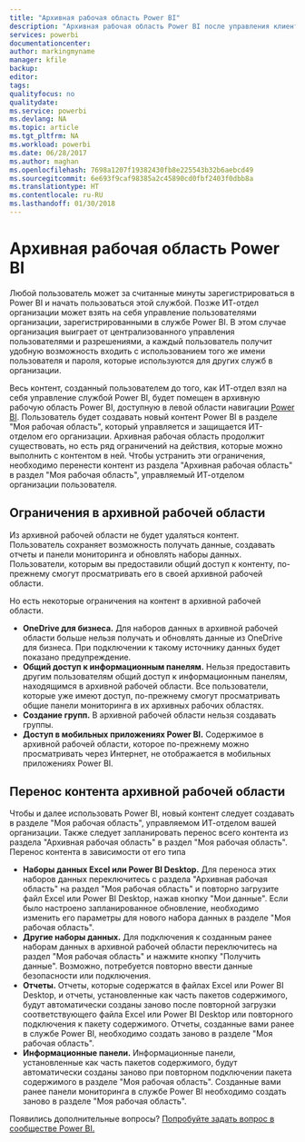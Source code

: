 ```yaml
---
title: "Архивная рабочая область Power BI"
description: "Архивная рабочая область Power BI после управления клиентом Office 365"
services: powerbi
documentationcenter: 
author: markingmyname
manager: kfile
backup: 
editor: 
tags: 
qualityfocus: no
qualitydate: 
ms.service: powerbi
ms.devlang: NA
ms.topic: article
ms.tgt_pltfrm: NA
ms.workload: powerbi
ms.date: 06/28/2017
ms.author: maghan
ms.openlocfilehash: 7698a1207f19382430fb8e225543b32b6aebcd49
ms.sourcegitcommit: 6e693f9caf98385a2c45890cd0fbf2403f0dbb8a
ms.translationtype: HT
ms.contentlocale: ru-RU
ms.lasthandoff: 01/30/2018
---
```

# <a name="power-bi-archived-workspace"></a>Архивная рабочая область Power BI
Любой пользователь может за считанные минуты зарегистрироваться в Power BI и начать пользоваться этой службой.  Позже ИТ-отдел организации может взять на себя управление пользователями организации, зарегистрированными в службе Power BI.  В этом случае организация выиграет от централизованного управления пользователями и разрешениями, а каждый пользователь получит удобную возможность входить с использованием того же имени пользователя и пароля, которые используются для других служб в организации. 

Весь контент, созданный пользователем до того, как ИТ-отдел взял на себя управление службой Power BI, будет помещен в архивную рабочую область Power BI, доступную в левой области навигации [Power BI](https://app.powerbi.com).  Пользователь будет создавать новый контент Power BI в разделе "Моя рабочая область", который управляется и защищается ИТ-отделом его организации.  Архивная рабочая область продолжит существовать, но есть ряд ограничений на действия, которые можно выполнить с контентом в ней.  Чтобы устранить эти ограничения, необходимо перенести контент из раздела "Архивная рабочая область" в раздел "Моя рабочая область", управляемый ИТ-отделом организации пользователя.

## <a name="restrictions-in-your-archived-workspace"></a>Ограничения в архивной рабочей области
Из архивной рабочей области не будет удаляться контент.  Пользователь сохраняет возможность получать данные, создавать отчеты и панели мониторинга и обновлять наборы данных.  Пользователи, которым вы предоставили общий доступ к контенту, по-прежнему смогут просматривать его в своей архивной рабочей области.

Но есть некоторые ограничения на контент в архивной рабочей области.

* **OneDrive для бизнеса.**  Для наборов данных в архивной рабочей области больше нельзя получать и обновлять данные из OneDrive для бизнеса.  При подключении к такому источнику данных будет показано предупреждение.
* **Общий доступ к информационным панелям.**  Нельзя предоставить другим пользователям общий доступ к информационным панелям, находящимся в архивной рабочей области.  Все пользователи, которые уже имеют доступ, по-прежнему смогут просматривать общие панели мониторинга в их архивных рабочих областях.
* **Создание групп.**  В архивной рабочей области нельзя создавать группы.
* **Доступ в мобильных приложениях Power BI.**  Содержимое в архивной рабочей области, которое по-прежнему можно просматривать через Интернет, не отображается в мобильных приложениях Power BI.

## <a name="migrating-content-in-your-archived-workspace"></a>Перенос контента архивной рабочей области
Чтобы и далее использовать Power BI, новый контент следует создавать в разделе "Моя рабочая область", управляемом ИТ-отделом вашей организации.   Также следует запланировать перенос всего контента из раздела "Архивная рабочая область" в раздел "Моя рабочая область".  Перенос контента в зависимости от его типа

* **Наборы данных Excel или Power BI Desktop.**  Для переноса этих наборов данных переключитесь с раздела "Архивная рабочая область" на раздел "Моя рабочая область" и повторно загрузите файл Excel или Power BI Desktop, нажав кнопку "Мои данные".  Если было настроено запланированное обновление, необходимо изменить его параметры для нового набора данных в разделе "Моя рабочая область".
* **Другие наборы данных.**  Для подключения к созданным ранее наборам данных в архивной рабочей области переключитесь на раздел "Моя рабочая область" и нажмите кнопку "Получить данные".  Возможно, потребуется повторно ввести данные безопасности или подключения.
* **Отчеты.**  Отчеты, которые содержатся в файлах Excel или Power BI Desktop, и отчеты, установленные как часть пакетов содержимого, будут автоматически созданы заново после повторной загрузки соответствующего файла Excel или Power BI Desktop или повторного подключения к пакету содержимого.  Отчеты, созданные вами ранее в службе Power BI, необходимо создать заново в разделе "Моя рабочая область".
* **Информационные панели.**  Информационные панели, установленные как часть пакетов содержимого, будут автоматически созданы заново при повторном подключении пакета содержимого в разделе "Моя рабочая область".  Созданные вами ранее панели мониторинга в службе Power BI необходимо создать заново в разделе "Моя рабочая область".

Появились дополнительные вопросы? [Попробуйте задать вопрос в сообществе Power BI.](http://community.powerbi.com/)

